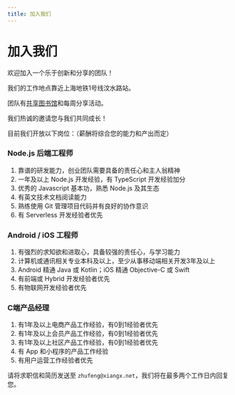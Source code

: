 ```yaml
---
title: 加入我们
---
```


# 加入我们

欢迎加入一个乐于创新和分享的团队！

我们的工作地点靠近上海地铁1号线汶水路站。

团队有[共享图书馆](/books.html)和每周分享活动。

我们热诚的邀请您与我们共同成长！

目前我们开放以下岗位：（薪酬将综合您的能力和产出而定）

### Node.js 后端工程师

1. 靠谱的研发能力，创业团队需要具备的责任心和主人翁精神
2. 一年及以上 Node.js 开发经验，有 TypeScript 开发经验加分
3. 优秀的 Javascript 基本功，熟悉 Node.js 及其生态
4. 有英文技术文档阅读能力
5. 熟练使用 Git 管理项目代码并有良好的协作意识
6. 有 Serverless 开发经验者优先

### Android / iOS 工程师

1. 有强烈的求知欲和进取心，具备较强的责任心，与学习能力
2. 计算机或通讯相关专业本科及以上，至少从事移动端相关开发3年及以上
3. Android 精通 Java 或 Kotlin；iOS 精通 Objective-C 或 Swift
4. 有前端或 Hybrid 开发经验者优先
5. 有物联网开发经验者优先

### C端产品经理

1. 有1年及以上电商产品工作经验，有0到1经验者优先
2. 有1年及以上会员产品工作经验，有0到1经验者优先
3. 有1年及以上社区产品工作经验，有0到1经验者优先
4. 有 App 和小程序的产品工作经验
5. 有用户运营工作经验者优先

请将求职信和简历发送至 `zhufeng@xiangx.net`，我们将在最多两个工作日内回复您。